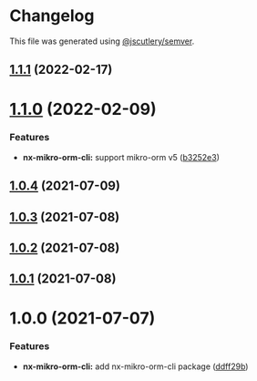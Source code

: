 # Changelog

This file was generated using [@jscutlery/semver](https://github.com/jscutlery/semver).

## [1.1.1](https://github.com/alexy4744/packages/compare/nx-mikro-orm-cli-1.1.0...nx-mikro-orm-cli-1.1.1) (2022-02-17)



# [1.1.0](https://github.com/alexy4744/packages/compare/nx-mikro-orm-cli-1.0.4...nx-mikro-orm-cli-1.1.0) (2022-02-09)


### Features

* **nx-mikro-orm-cli:** support mikro-orm v5 ([b3252e3](https://github.com/alexy4744/packages/commit/b3252e3c5b0f495fb0eed7cd037c12078d5cfcec))



## [1.0.4](https://github.com/alexy4744/packages/compare/nx-mikro-orm-cli-1.0.3...nx-mikro-orm-cli-1.0.4) (2021-07-09)



## [1.0.3](https://github.com/alexy4744/packages/compare/nx-mikro-orm-cli-1.0.2...nx-mikro-orm-cli-1.0.3) (2021-07-08)



## [1.0.2](https://github.com/alexy4744/packages/compare/nx-mikro-orm-cli-1.0.1...nx-mikro-orm-cli-1.0.2) (2021-07-08)



## [1.0.1](https://github.com/alexy4744/packages/compare/nx-mikro-orm-cli-1.0.0...nx-mikro-orm-cli-1.0.1) (2021-07-08)



# 1.0.0 (2021-07-07)


### Features

* **nx-mikro-orm-cli:** add nx-mikro-orm-cli package ([ddff29b](https://github.com/alexy4744/lunchbox/commit/ddff29b2daf057f2d0061fd3b470b7bf5ed06788))
